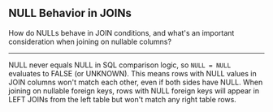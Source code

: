## NULL Behavior in JOINs

How do NULLs behave in JOIN conditions, and what's an important consideration when joining on nullable columns?

---

NULL never equals NULL in SQL comparison logic, so `NULL = NULL` evaluates to FALSE (or UNKNOWN). This means rows with NULL values in JOIN columns won't match each other, even if both sides have NULL. When joining on nullable foreign keys, rows with NULL foreign keys will appear in LEFT JOINs from the left table but won't match any right table rows.

